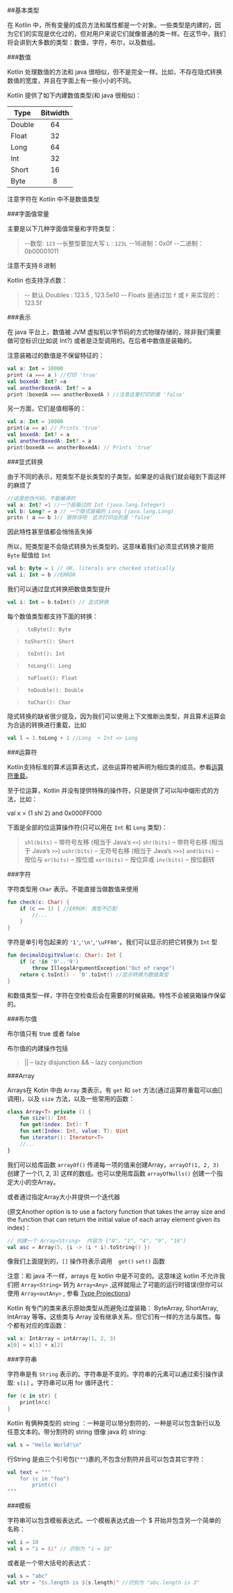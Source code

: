 ##基本类型

在 Kotlin 中，所有变量的成员方法和属性都是一个对象。一些类型是内建的，因为它们的实现是优化过的，但对用户来说它们就像普通的类一样。在这节中，我们将会讲到大多数的类型：数值，字符，布尔，以及数组。

###数值

Kotlin 处理数值的方法和 java 很相似，但不是完全一样。比如，不存在隐式转换数值的宽度，并且在字面上有一些小小的不同。

Kotlin 提供了如下内建数值类型(和 java 很相似)：


| **Type** | **Bitwidth** |
| -------------- | :------------------: |
| Double | 64 |
| Float | 32 |
| Long | 64 |
| Int | 32 |
| Short | 16 |
| Byte | 8 |

注意字符在 Kotlin 中不是数值类型

###字面值常量

主要是以下几种字面值常量和字符类型：

> --数型: `123`
> --长整型要加大写 `L` : `123L`
> --16进制：0x0f
> --二进制：0b00001011

注意不支持８进制

 Kotlin 也支持浮点数：

> -- 默认 Doubles : 123.5 , 123.5e10
> -- Floats 是通过加 `f` 或 `F` 来实现的：123.5f

###表示

在 java 平台上，数值被 JVM 虚拟机以字节码的方式物理存储的，除非我们需要做可空标识(比如说 Int?) 或者是泛型调用的。在后者中数值是装箱的。

注意装箱过的数值是不保留特征的：

```kotlin
val a: Int = 10000
print (a === a ) //打印 'true'
val boxedA: Int? =a
val anotherBoxedA: Int? = a
print (boxedA === anotherBoxedA ) //注意这里打印的是 'false'
```

另一方面，它们是值相等的：

```kotlin
val a: Int = 10000
print(a == a) // Prints 'true'
val boxedA: Int? = a
val anotherBoxedA: Int? = a
print(boxedA == anotherBoxedA) // Prints 'true'
```

###显式转换

由于不同的表示，短类型不是长类型的子类型。如果是的话我们就会碰到下面这样的麻烦了

```kotlin
//这是些伪代码，不能编译的
val a: Int? =1 //一个装箱过的 Int (java.lang.Integer)
val b: Long? = a // 一个隐式装箱的 Long (java.lang.Long)
pritn ( a == b )// 很惊讶吧　这次打印出的是 'false'
```
因此特性甚至值都会悄悄丢失掉

所以，短类型是不会隐式转换为长类型的。这意味着我们必须显式转换才能把 `Byte` 赋值给 `Int` 

```kotlin
val b: Byte = 1 // OK, literals are checked statically
val i: Int = b //ERROR
```

我们可以通过显式转换把数值类型提升

```kotlin
val i: Int = b.toInt() // 显式转换
```

每个数值类型都支持下面的转换：

> ` toByte(): Byte`

>  `toShort(): Short`

>  ` toInt(): Int`

> ` toLong(): Long`

> ` toFloat(): Float`

> ` toDouble(): Double`

> ` toChar(): Char`

隐式转换的缺省很少提及，因为我们可以使用上下文推断出类型，并且算术运算会为合适的转换进行重载，比如

```kotlin
val l = 1.toLong + 1 //Long  + Int => Long
```

###运算符

Kotlin支持标准的算术运算表达式，这些运算符被声明为相应类的成员。参看[运算符重载](http://kotlinlang.org/docs/reference/operator-overloading.html)。

至于位运算，Kotlin 并没有提供特殊的操作符，只是提供了可以叫中缀形式的方法，比如：

val x = (1 shl 2) and 0x000FF000

下面是全部的位运算操作符(只可以用在 `Int` 和 `Long` 类型)：

> `shl(bits)` – 带符号左移 (相当于 Java’s `<<`)
> `shr(bits)` – 带符号右移 (相当于 Java’s `>>`)
> `ushr(bits)` – 无符号右移 (相当于 Java’s `>>>`)
> `and(bits)` – 按位与
> `or(bits)` – 按位或
> `xor(bits)` – 按位异或
> `inv(bits)` – 按位翻转

###字符

字符类型用 `Char` 表示。不能直接当做数值来使用

```Kotlin
fun check(c: Char) {
	if (c == 1) { //ERROR: 类型不匹配
		//...
	}
}
```

字符是单引号包起来的 `'1'`,`'\n'`,`'\uFF00'`。我们可以显示的把它转换为 `Int` 型

```kotlin
fun decimalDigitValue(c: Char): Int {
	if (c !in '0'..'9') 
		throw IllegalArgumentException("Out of range")
	return c.toInt() - '0'.toInt() //显示转换为数值类型
}
```
和数值类型一样，字符在空检查后会在需要的时候装箱。特性不会被装箱操作保留的。

###布尔值

布尔值只有 true 或者 false

布尔值的内建操作包括

> || – lazy disjunction
> && – lazy conjunction

###Array

Arrays在 Kotin 中由 `Array` 类表示，有 `get` 和 `set` 方法(通过运算符重载可以由[]调用)，以及 `size` 方法，以及一些常用的函数：

```kotlin
class Array<T> private () {
	fun size(): Int
	fun get(index: Int): T
	fun set(Index: Int, value: T): Uint
	fun iterator(): Iterator<T>
	//...
}
```

我们可以给库函数 `arrayOf()` 传递每一项的值来创建Array，`arrayOf(1, 2, 3)` 创建了一个[1, 2, 3] 这样的数组。也可以使用库函数 `arrayOfNulls()` 创建一个指定大小的空Array。

或者通过指定Array大小并提供一个迭代器

(原文Another option is to use a factory function that takes the array size and the function that can return the initial value of each array element given its index)：

```kotlin
// 创建一个 Array<String>  内容为 ["0", "1", "4", "9", "16"]
val asc = Array(5, {i -> (i * i).toString() })
```

像我们上面提到的，`[]` 操作符表示调用　`get()` `set()` 函数

注意：和 java 不一样，arrays 在 kotlin 中是不可变的。这意味这 kotlin 不允许我们把 `Array<String>` 转为 `Array<Any>` ,这样就阻止了可能的运行时错误(但你可以使用 `Array<outAny>` , 参看 [Type Projections](http://kotlinlang.org/docs/reference/generics.html#type-projections))

Kotlin 有专门的类来表示原始类型从而避免过度装箱： ByteArray, ShortArray, IntArray 等等。这些类与 Array 没有继承关系，但它们有一样的方法与属性。每个都有对应的库函数：

```kotlin
val x: IntArray = intArray(1, 2, 3)
x[0] = x[1] + x[2]
```

###字符串

字符串是有 `String` 表示的。字符串是不变的。字符串的元素可以通过索引操作读取: `s[i]` 。字符串可以用 for 循环迭代：

```kotlin
for (c in str) {
	println(c)
}
```

Kotlin 有俩种类型的 string ：一种是可以带分割符的，一种是可以包含新行以及任意文本的。带分割符的 string 很像 java 的 string:
```kotlin
val s = "Hello World!\n"
```

行String 是由三个引号包(`"""`)裹的,不包含分割符并且可以包含其它字符：

```kotlin
val text = """
	for (c in "foo")
		print(c)
"""
```

###模板

字符串可以包含模板表达式。一个模板表达式由一个 $ 开始并包含另一个简单的名称：

```kotlin
val i = 10
val s = "i = $i" // 识别为 "i = 10"
```

或者是一个带大括号的表达式：

```kotlin
val s = "abc"
val str = "$s.length is ${s.length}" //识别为 "abc.length is 3"
```
